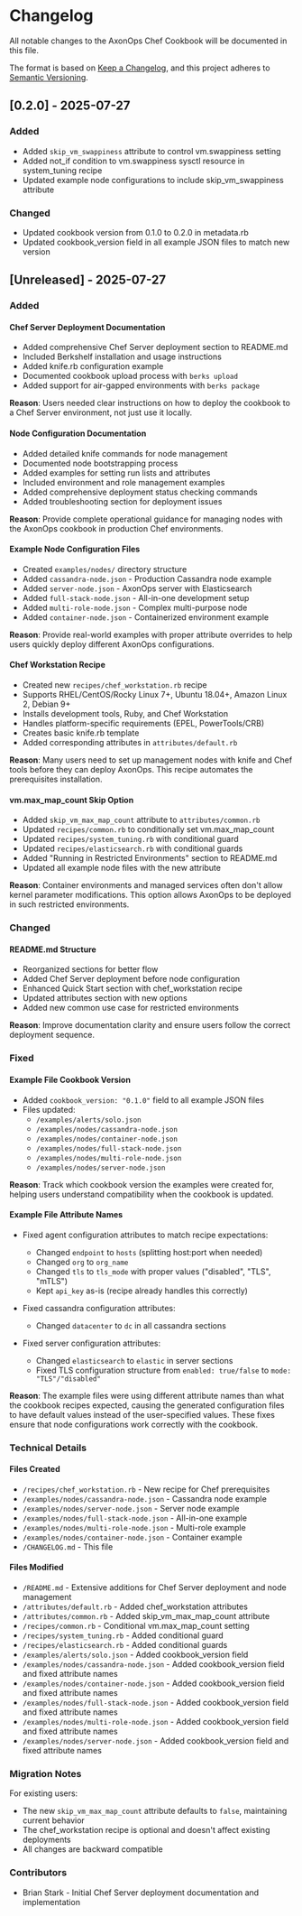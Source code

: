 # Changelog

All notable changes to the AxonOps Chef Cookbook will be documented in this file.

The format is based on [Keep a Changelog](https://keepachangelog.com/en/1.0.0/),
and this project adheres to [Semantic Versioning](https://semver.org/spec/v2.0.0.html).

## [0.2.0] - 2025-07-27

### Added
- Added `skip_vm_swappiness` attribute to control vm.swappiness setting
- Added not_if condition to vm.swappiness sysctl resource in system_tuning recipe
- Updated example node configurations to include skip_vm_swappiness attribute

### Changed
- Updated cookbook version from 0.1.0 to 0.2.0 in metadata.rb
- Updated cookbook_version field in all example JSON files to match new version

## [Unreleased] - 2025-07-27

### Added

#### Chef Server Deployment Documentation
- Added comprehensive Chef Server deployment section to README.md
- Included Berkshelf installation and usage instructions
- Added knife.rb configuration example
- Documented cookbook upload process with `berks upload`
- Added support for air-gapped environments with `berks package`

**Reason**: Users needed clear instructions on how to deploy the cookbook to a Chef Server environment, not just use it locally.

#### Node Configuration Documentation
- Added detailed knife commands for node management
- Documented node bootstrapping process
- Added examples for setting run lists and attributes
- Included environment and role management examples
- Added comprehensive deployment status checking commands
- Added troubleshooting section for deployment issues

**Reason**: Provide complete operational guidance for managing nodes with the AxonOps cookbook in production Chef environments.

#### Example Node Configuration Files
- Created `examples/nodes/` directory structure
- Added `cassandra-node.json` - Production Cassandra node example
- Added `server-node.json` - AxonOps server with Elasticsearch
- Added `full-stack-node.json` - All-in-one development setup
- Added `multi-role-node.json` - Complex multi-purpose node
- Added `container-node.json` - Containerized environment example

**Reason**: Provide real-world examples with proper attribute overrides to help users quickly deploy different AxonOps configurations.

#### Chef Workstation Recipe
- Created new `recipes/chef_workstation.rb` recipe
- Supports RHEL/CentOS/Rocky Linux 7+, Ubuntu 18.04+, Amazon Linux 2, Debian 9+
- Installs development tools, Ruby, and Chef Workstation
- Handles platform-specific requirements (EPEL, PowerTools/CRB)
- Creates basic knife.rb template
- Added corresponding attributes in `attributes/default.rb`

**Reason**: Many users need to set up management nodes with knife and Chef tools before they can deploy AxonOps. This recipe automates the prerequisites installation.

#### vm.max_map_count Skip Option
- Added `skip_vm_max_map_count` attribute to `attributes/common.rb`
- Updated `recipes/common.rb` to conditionally set vm.max_map_count
- Updated `recipes/system_tuning.rb` with conditional guard
- Updated `recipes/elasticsearch.rb` with conditional guards
- Added "Running in Restricted Environments" section to README.md
- Updated all example node files with the new attribute

**Reason**: Container environments and managed services often don't allow kernel parameter modifications. This option allows AxonOps to be deployed in such restricted environments.

### Changed

#### README.md Structure
- Reorganized sections for better flow
- Added Chef Server deployment before node configuration
- Enhanced Quick Start section with chef_workstation recipe
- Updated attributes section with new options
- Added new common use case for restricted environments

**Reason**: Improve documentation clarity and ensure users follow the correct deployment sequence.

### Fixed

#### Example File Cookbook Version
- Added `cookbook_version: "0.1.0"` field to all example JSON files
- Files updated:
  - `/examples/alerts/solo.json`
  - `/examples/nodes/cassandra-node.json`
  - `/examples/nodes/container-node.json`
  - `/examples/nodes/full-stack-node.json`
  - `/examples/nodes/multi-role-node.json`
  - `/examples/nodes/server-node.json`

**Reason**: Track which cookbook version the examples were created for, helping users understand compatibility when the cookbook is updated.

#### Example File Attribute Names
- Fixed agent configuration attributes to match recipe expectations:
  - Changed `endpoint` to `hosts` (splitting host:port when needed)
  - Changed `org` to `org_name`
  - Changed `tls` to `tls_mode` with proper values ("disabled", "TLS", "mTLS")
  - Kept `api_key` as-is (recipe already handles this correctly)

- Fixed cassandra configuration attributes:
  - Changed `datacenter` to `dc` in all cassandra sections

- Fixed server configuration attributes:
  - Changed `elasticsearch` to `elastic` in server sections
  - Fixed TLS configuration structure from `enabled: true/false` to `mode: "TLS"/"disabled"`

**Reason**: The example files were using different attribute names than what the cookbook recipes expected, causing the generated configuration files to have default values instead of the user-specified values. These fixes ensure that node configurations work correctly with the cookbook.

### Technical Details

#### Files Created
- `/recipes/chef_workstation.rb` - New recipe for Chef prerequisites
- `/examples/nodes/cassandra-node.json` - Cassandra node example
- `/examples/nodes/server-node.json` - Server node example
- `/examples/nodes/full-stack-node.json` - All-in-one example
- `/examples/nodes/multi-role-node.json` - Multi-role example
- `/examples/nodes/container-node.json` - Container example
- `/CHANGELOG.md` - This file

#### Files Modified
- `/README.md` - Extensive additions for Chef Server deployment and node management
- `/attributes/default.rb` - Added chef_workstation attributes
- `/attributes/common.rb` - Added skip_vm_max_map_count attribute
- `/recipes/common.rb` - Conditional vm.max_map_count setting
- `/recipes/system_tuning.rb` - Added conditional guard
- `/recipes/elasticsearch.rb` - Added conditional guards
- `/examples/alerts/solo.json` - Added cookbook_version field
- `/examples/nodes/cassandra-node.json` - Added cookbook_version field and fixed attribute names
- `/examples/nodes/container-node.json` - Added cookbook_version field and fixed attribute names
- `/examples/nodes/full-stack-node.json` - Added cookbook_version field and fixed attribute names
- `/examples/nodes/multi-role-node.json` - Added cookbook_version field and fixed attribute names
- `/examples/nodes/server-node.json` - Added cookbook_version field and fixed attribute names

### Migration Notes

For existing users:
- The new `skip_vm_max_map_count` attribute defaults to `false`, maintaining current behavior
- The chef_workstation recipe is optional and doesn't affect existing deployments
- All changes are backward compatible

### Contributors
- Brian Stark - Initial Chef Server deployment documentation and implementation

